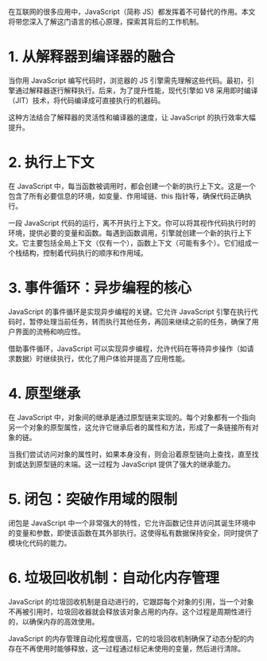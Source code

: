 在互联网的很多应用中，JavaScript（简称 JS）都发挥着不可替代的作用。本文将带您深入了解这门语言的核心原理，探索其背后的工作机制。



# 1. 从解释器到编译器的融合

当你用 JavaScript 编写代码时，浏览器的 JS 引擎需先理解这些代码。最初，引擎通过解释器逐行解释执行。后来，为了提升性能，现代引擎如 V8 采用即时编译（JIT）技术，将代码编译成可直接执行的机器码。

这种方法结合了解释器的灵活性和编译器的速度，让 JavaScript 的执行效率大幅提升。



# 2. 执行上下文

在 JavaScript 中，每当函数被调用时，都会创建一个新的执行上下文。这是一个包含了所有必要信息的环境，如变量、作用域链、this 指针等，确保代码正确执行。

一段 JavaScript 代码的运行，离不开执行上下文。你可以将其视作代码执行时的环境，提供必要的变量和函数。每遇到函数调用，引擎就创建一个新的执行上下文。它主要包括全局上下文（仅有一个），函数上下文（可能有多个）。它们组成一个栈结构，控制着代码执行的顺序和作用域。



# 3. 事件循环：异步编程的核心

JavaScript 的事件循环是实现异步编程的关键。它允许 JavaScript 引擎在执行代码时，暂停处理当前任务，转而执行其他任务，再回来继续之前的任务，确保了用户界面的流畅和响应性。

借助事件循环，JavaScript 可以实现异步编程，允许代码在等待异步操作（如请求数据）时继续执行，优化了用户体验并提高了应用性能。



# 4. 原型继承

在 JavaScript 中，对象间的继承是通过原型链来实现的。每个对象都有一个指向另一个对象的原型属性，这允许它继承后者的属性和方法，形成了一条链接所有对象的链。

当我们尝试访问对象的属性时，如果本身没有，则会沿着原型链向上查找，直至找到或达到原型链的末端。这一过程为 JavaScript 提供了强大的继承能力。



# 5. 闭包：突破作用域的限制

闭包是 JavaScript 中一个非常强大的特性，它允许函数记住并访问其诞生环境中的变量和参数，即使该函数在其外部执行。这使得私有数据保持安全，同时提供了模块化代码的能力。



# 6. 垃圾回收机制：自动化内存管理

JavaScript 的垃圾回收机制是自动进行的，它跟踪每个对象的引用，当一个对象不再被引用时，垃圾回收器就会释放该对象占用的内存。这个过程是周期性进行的，以确保内存的高效使用。

JavaScript 的内存管理自动化程度很高，它的垃圾回收机制确保了动态分配的内存在不再使用时能够释放，这一过程通过标记未使用的变量，然后进行清除。
